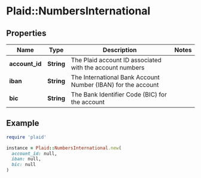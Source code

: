 # Plaid::NumbersInternational

## Properties

| Name | Type | Description | Notes |
| ---- | ---- | ----------- | ----- |
| **account_id** | **String** | The Plaid account ID associated with the account numbers |  |
| **iban** | **String** | The International Bank Account Number (IBAN) for the account |  |
| **bic** | **String** | The Bank Identifier Code (BIC) for the account |  |

## Example

```ruby
require 'plaid'

instance = Plaid::NumbersInternational.new(
  account_id: null,
  iban: null,
  bic: null
)
```

